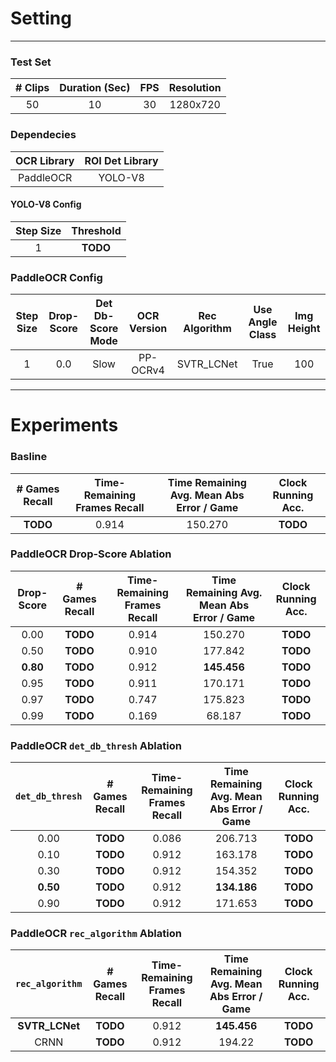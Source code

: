 # Setting
---

### Test Set

| # Clips | Duration (Sec) | FPS | Resolution |
| :---: | :---: | :---: | :---: |
| 50 | 10 | 30 | 1280x720 |

### Dependecies

| OCR Library | ROI Det Library |
| :---: | :---: |
| PaddleOCR | YOLO-V8 |

#### YOLO-V8 Config

| Step Size | Threshold |
| :---: | :---: |
| 1 | **TODO** |

### PaddleOCR Config 

| Step Size | Drop-Score | Det Db-Score Mode | OCR Version | Rec Algorithm | Use Angle Class | Img Height |
| :---: | :---: | :---: | :---: | :---: | :---: | :---: |
| 1 | 0.0 | Slow | PP-OCRv4 | SVTR_LCNet | True | 100 |

---

# Experiments

### Basline

| # Games Recall | Time-Remaining Frames Recall | Time Remaining Avg. Mean Abs Error / Game | Clock Running Acc. |
| :---: | :---: | :---: | :---: |
| **TODO** | 0.914 | 150.270 | **TODO** |

### PaddleOCR Drop-Score Ablation

| Drop-Score | # Games Recall | Time-Remaining Frames Recall | Time Remaining Avg. Mean Abs Error / Game | Clock Running Acc. |
| :---: | :---: | :---: | :---: | :---: |
| 0.00 | **TODO** | 0.914 | 150.270 | **TODO** |
| 0.50 | **TODO** | 0.910 | 177.842 | **TODO** |
| **0.80** | **TODO** | 0.912 | **145.456** | **TODO** |
| 0.95 | **TODO** | 0.911 | 170.171 | **TODO** |
| 0.97 | **TODO** | 0.747| 175.823 | **TODO** |
| 0.99 | **TODO** | 0.169 | 68.187 | **TODO** |

###  PaddleOCR `det_db_thresh` Ablation

| `det_db_thresh` | # Games Recall | Time-Remaining Frames Recall | Time Remaining Avg. Mean Abs Error / Game | Clock Running Acc. |
| :---: | :---: | :---: | :---: | :---: |
| 0.00 | **TODO** | 0.086 | 206.713 | **TODO** |
| 0.10 | **TODO** | 0.912 | 163.178 | **TODO** |
| 0.30 | **TODO** | 0.912 | 154.352 | **TODO** |
| **0.50** | **TODO** | 0.912 | **134.186** | **TODO** |
| 0.90 | **TODO** | 0.912 | 171.653 | **TODO** |

### PaddleOCR `rec_algorithm` Ablation

| `rec_algorithm` | # Games Recall | Time-Remaining Frames Recall | Time Remaining Avg. Mean Abs Error / Game | Clock Running Acc. |
| :---: | :---: | :---: | :---: | :---: |
| **SVTR_LCNet** | **TODO** | 0.912 | **145.456** | **TODO** |
| CRNN  | **TODO** | 0.912 | 194.22 | **TODO** |